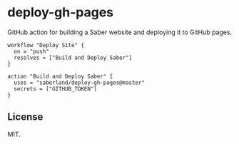 # deploy-gh-pages

GitHub action for building a Saber website and deploying it to GitHub pages. 

```workflow
workflow "Deploy Site" {
  on = "push"
  resolves = ["Build and Deploy Saber"]
}

action "Build and Deploy Saber" {
  uses = "saberland/deploy-gh-pages@master"
  secrets = ["GITHUB_TOKEN"]
}
```

## License

MIT.